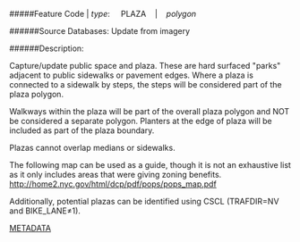 #####Feature Code | *type*:&nbsp;&nbsp;&nbsp;&nbsp;&nbsp;PLAZA&nbsp;&nbsp;&nbsp; | &nbsp;&nbsp;&nbsp;*polygon*

######Source Databases: Update from imagery

######Description:

Capture/update public space and plaza. These are hard surfaced "parks" adjacent to public sidewalks or pavement edges. Where a plaza is connected to a sidewalk by steps, the steps will be considered part of the plaza polygon.

Walkways within the plaza will be part of the overall plaza polygon and NOT be considered a separate
polygon. Planters at the edge of plaza will be included as part of the plaza boundary.

Plazas cannot overlap medians or sidewalks.

The following map can be used as a guide, though it is not an exhaustive list as it only includes areas that were giving zoning benefits. http://home2.nyc.gov/html/dcp/pdf/pops/pops_map.pdf

Additionally, potential plazas can be identified using CSCL (TRAFDIR=NV and BIKE_LANE≠1).

[METADATA](metadata/Metadata_Files/PLAZA_metadata.html)
